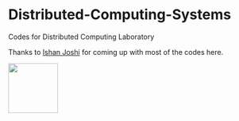 # Distributed-Computing-Systems
Codes for Distributed Computing Laboratory

Thanks to [Ishan Joshi](https://github.com/ishanjoshi02) for coming up with most of the codes here.

[<img src="https://avatars3.githubusercontent.com/u/14982214?s=460&v=4" width="100px;"/>](https://ishanjoshi02.github.io/)
